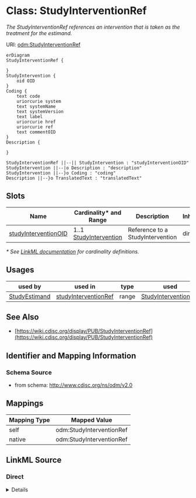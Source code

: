 # Class: StudyInterventionRef

_The StudyInterventionRef references an intervention that is taken as the treatment for the estimand._




URI: [odm:StudyInterventionRef](http://www.cdisc.org/ns/odm/v2.0/StudyInterventionRef)


```mermaid
erDiagram
StudyInterventionRef {

}
StudyIntervention {
    oid OID  
}
Coding {
    text code  
    uriorcurie system  
    text systemName  
    text systemVersion  
    text label  
    uriorcurie href  
    uriorcurie ref  
    text commentOID  
}
Description {

}

StudyInterventionRef ||--|| StudyIntervention : "studyInterventionOID"
StudyIntervention ||--|o Description : "description"
StudyIntervention ||--}o Coding : "coding"
Description ||--}o TranslatedText : "translatedText"

```



<!-- no inheritance hierarchy -->


## Slots

| Name | Cardinality* and Range | Description | Inheritance |
| ---  | --- | --- | --- |
| [studyInterventionOID](studyInterventionOID.md) | 1..1 <br/> [StudyIntervention](StudyIntervention.md) | Reference to a StudyIntervention | direct |

_* See [LinkML documentation](https://linkml.io/linkml/schemas/slots.html#slot-cardinality) for cardinality definitions._




## Usages

| used by | used in | type | used |
| ---  | --- | --- | --- |
| [StudyEstimand](StudyEstimand.md) | [studyInterventionRef](studyInterventionRef.md) | range | [StudyInterventionRef](StudyInterventionRef.md) |






## See Also

* [https://wiki.cdisc.org/display/PUB/StudyInterventionRef](https://wiki.cdisc.org/display/PUB/StudyInterventionRef)

## Identifier and Mapping Information







### Schema Source


* from schema: http://www.cdisc.org/ns/odm/v2.0





## Mappings

| Mapping Type | Mapped Value |
| ---  | ---  |
| self | odm:StudyInterventionRef |
| native | odm:StudyInterventionRef |





## LinkML Source

<!-- TODO: investigate https://stackoverflow.com/questions/37606292/how-to-create-tabbed-code-blocks-in-mkdocs-or-sphinx -->

### Direct

<details>
```yaml
name: StudyInterventionRef
description: The StudyInterventionRef references an intervention that is taken as
  the treatment for the estimand.
from_schema: http://www.cdisc.org/ns/odm/v2.0
see_also:
- https://wiki.cdisc.org/display/PUB/StudyInterventionRef
rank: 1000
slots:
- studyInterventionOID
slot_usage:
  studyInterventionOID:
    name: studyInterventionOID
    description: Reference to a StudyIntervention
    comments:
    - 'Required

      range: oidref'
    domain_of:
    - StudyInterventionRef
    range: StudyIntervention
    required: true
class_uri: odm:StudyInterventionRef

```
</details>

### Induced

<details>
```yaml
name: StudyInterventionRef
description: The StudyInterventionRef references an intervention that is taken as
  the treatment for the estimand.
from_schema: http://www.cdisc.org/ns/odm/v2.0
see_also:
- https://wiki.cdisc.org/display/PUB/StudyInterventionRef
rank: 1000
slot_usage:
  studyInterventionOID:
    name: studyInterventionOID
    description: Reference to a StudyIntervention
    comments:
    - 'Required

      range: oidref'
    domain_of:
    - StudyInterventionRef
    range: StudyIntervention
    required: true
attributes:
  studyInterventionOID:
    name: studyInterventionOID
    description: Reference to a StudyIntervention
    comments:
    - 'Required

      range: oidref'
    from_schema: http://www.cdisc.org/ns/odm/v2.0
    rank: 1000
    alias: studyInterventionOID
    owner: StudyInterventionRef
    domain_of:
    - StudyInterventionRef
    range: StudyIntervention
    required: true
class_uri: odm:StudyInterventionRef

```
</details>